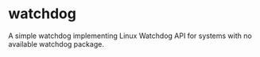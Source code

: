 # watchdog
A simple watchdog implementing Linux Watchdog API for systems with no available watchdog package.
